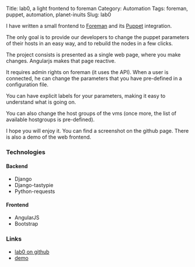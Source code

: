 Title: lab0, a light frontend to foreman
Category: Automation
Tags: foreman, puppet, automation, planet-inuits
Slug: lab0

I have written a small frontend to [Foreman](http://theforeman.org) and its [Puppet](https://puppetlabs.com/puppet/puppet-open-source) integration.

The only goal is to provide our developers to change the puppet parameters of their
hosts in an easy way, and to rebuild the nodes in a few clicks.

The project consists is presented as a single web page, where you make changes. Angularjs makes that page reactive.

It requires admin rights on foreman (it uses the API). When a user is connected, he
can change the parameters that you have pre-defined in a configuration file.

You can have explicit labels for your parameters, making it easy to understand what is going on.

You can also change the host groups of the vms (once more, the list of available hostgroups is
pre-defined).

I hope you will enjoy it. You can find a screenshot on the github page. There is also a demo of the
web frontend.

### Technologies

#### Backend

* Django
* Django-tastypie
* Python-requests

#### Frontend

* AngularJS
* Bootstrap


### Links

* [lab0 on github](https://github.com/roidelapluie/lab0)
* [demo](http://lab0.roidelapluie.be)

